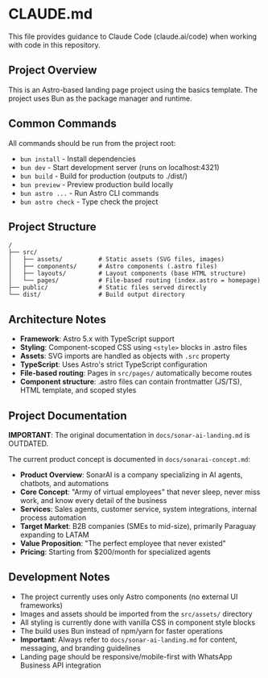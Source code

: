 # CLAUDE.md

This file provides guidance to Claude Code (claude.ai/code) when working with code in this repository.

## Project Overview

This is an Astro-based landing page project using the basics template. The project uses Bun as the package manager and runtime.

## Common Commands

All commands should be run from the project root:

- `bun install` - Install dependencies
- `bun dev` - Start development server (runs on localhost:4321)
- `bun build` - Build for production (outputs to ./dist/)
- `bun preview` - Preview production build locally
- `bun astro ...` - Run Astro CLI commands
- `bun astro check` - Type check the project

## Project Structure

```
/
├── src/
│   ├── assets/          # Static assets (SVG files, images)
│   ├── components/      # Astro components (.astro files)
│   ├── layouts/         # Layout components (base HTML structure)
│   └── pages/           # File-based routing (index.astro = homepage)
├── public/              # Static files served directly
└── dist/                # Build output directory
```

## Architecture Notes

- **Framework**: Astro 5.x with TypeScript support
- **Styling**: Component-scoped CSS using `<style>` blocks in .astro files
- **Assets**: SVG imports are handled as objects with `.src` property
- **TypeScript**: Uses Astro's strict TypeScript configuration
- **File-based routing**: Pages in `src/pages/` automatically become routes
- **Component structure**: .astro files can contain frontmatter (JS/TS), HTML template, and scoped styles

## Project Documentation

**IMPORTANT**: The original documentation in `docs/sonar-ai-landing.md` is OUTDATED.

The current product concept is documented in `docs/sonarai-concept.md`:

- **Product Overview**: SonarAI is a company specializing in AI agents, chatbots, and automations
- **Core Concept**: "Army of virtual employees" that never sleep, never miss work, and know every detail of the business
- **Services**: Sales agents, customer service, system integrations, internal process automation
- **Target Market**: B2B companies (SMEs to mid-size), primarily Paraguay expanding to LATAM
- **Value Proposition**: "The perfect employee that never existed"
- **Pricing**: Starting from $200/month for specialized agents

## Development Notes

- The project currently uses only Astro components (no external UI frameworks)
- Images and assets should be imported from the `src/assets/` directory
- All styling is currently done with vanilla CSS in component style blocks
- The build uses Bun instead of npm/yarn for faster operations
- **Important**: Always refer to `docs/sonar-ai-landing.md` for content, messaging, and branding guidelines
- Landing page should be responsive/mobile-first with WhatsApp Business API integration